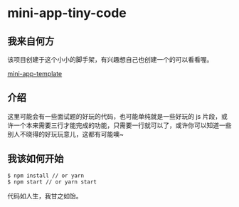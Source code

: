 # mini-app-tiny-code

## 我来自何方

该项目创建于这个小小的脚手架，有兴趣想自己也创建一个的可以看看喔。

[mini-app-template](https://github.com/jsjzh/mini-app-template)

## 介绍

这里可能会有一些面试题的好玩的代码，也可能单纯就是一些好玩的 js 片段，或许一个本来需要三行才能完成的功能，只需要一行就可以了，或许你可以知道一些别人不晓得的好玩玩意儿，这都有可能噢~

## 我该如何开始

```
$ npm install // or yarn
$ npm start // or yarn start
```

代码如人生，我甘之如饴。
